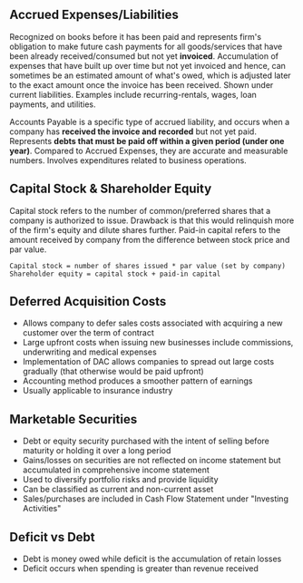 ## Accrued Expenses/Liabilities

Recognized on books before it has been paid and represents firm's obligation to make future cash payments for all goods/services that have been already received/consumed but not yet **invoiced**. Accumulation of expenses that have built up over time but not yet invoiced and hence, can sometimes be an estimated amount of what's owed, which is adjusted later to the exact amount once the invoice has been received. Shown under current liabilities. Examples include recurring-rentals, wages, loan payments, and utilities.

Accounts Payable is a specific type of accrued liability, and occurs when a company has **received the invoice and recorded** but not yet paid. Represents **debts that must be paid off within a given period (under one year)**. Compared to Accrued Expenses, they are accurate and measurable numbers. Involves expenditures related to business operations.

## Capital Stock & Shareholder Equity

Capital stock refers to the number of common/preferred shares that a company is authorized to issue. Drawback is that this would relinquish more of the firm's equity and dilute shares further. Paid-in capital refers to the amount received by company from the difference between stock price and par value.

```
Capital stock = number of shares issued * par value (set by company)
Shareholder equity = capital stock + paid-in capital
```

## Deferred Acquisition Costs

- Allows company to defer sales costs associated with acquiring a new customer over the term of contract
- Large upfront costs when issuing new businesses include commissions, underwriting and medical expenses
- Implementation of DAC allows companies to spread out large costs gradually (that otherwise would be paid upfront)
- Accounting method produces a smoother pattern of earnings
- Usually applicable to insurance industry

## Marketable Securities

- Debt or equity security purchased with the intent of selling before maturity or holding it over a long period
- Gains/losses on securities are not reflected on income statement but accumulated in comprehensive income statement
- Used to diversify portfolio risks and provide liquidity
- Can be classified as current and non-current asset
- Sales/purchases are included in Cash Flow Statement under "Investing Activities"

## Deficit vs Debt

- Debt is money owed while deficit is the accumulation of retain losses
- Deficit occurs when spending is greater than revenue received
